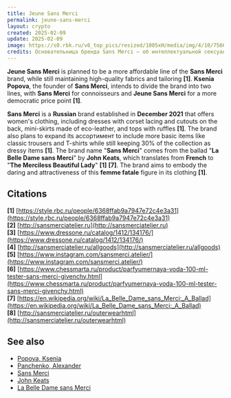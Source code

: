 ```yaml
---
title: Jeune Sans Merci
permalink: jeune-sans-merci
layout: crypto
created: 2025-02-09
update: 2025-02-09
image: https://s0.rbk.ru/v6_top_pics/resized/1005xH/media/img/4/10/756678303406104.jpg
credits: Основательница бренда Sans Merci — об интеллектуальной сексуальности
---
```


**Jeune Sans Merci** is planned to be a more affordable line of the **Sans Merci** brand, while still maintaining high-quality fabrics and tailoring **[1]**. **Ksenia Popova**, the founder of **Sans Merci**, intends to divide the brand into two lines, with **Sans Merci** for connoisseurs and **Jeune Sans Merci** for a more democratic price point **[1]**.

**Sans Merci** is a **Russian** brand established in **December 2021** that offers women's clothing, including dresses with corset lacing and cutouts on the back, mini-skirts made of eco-leather, and tops with ruffles **[1]**. The brand also plans to expand its ассортимент to include more basic items like classic trousers and T-shirts while still keeping 30% of the collection as dressy items **[1]**. The brand name "**Sans Merci**" comes from the ballad "**La Belle Dame sans Merci**" by **John Keats**, which translates from **French** to "**The Merciless Beautiful Lady**" **[1]** **[7]**. The brand aims to embody the daring and attractiveness of this **femme fatale** figure in its clothing **[1]**.

## Citations

**[1]** [https://style.rbc.ru/people/6368ffab9a7947e72c4e3a31](https://style.rbc.ru/people/6368ffab9a7947e72c4e3a31)  
**[2]** [http://sansmerciatelier.ru](http://sansmerciatelier.ru)  
**[3]** [https://www.dressone.ru/catalog/1412/134176/](https://www.dressone.ru/catalog/1412/134176/)  
**[4]** [http://sansmerciatelier.ru/allgoods](http://sansmerciatelier.ru/allgoods)  
**[5]** [https://www.instagram.com/sansmerci.atelier/](https://www.instagram.com/sansmerci.atelier/)  
**[6]** [https://www.chessmarta.ru/product/parfyumernaya-voda-100-ml-tester-sans-merci-givenchy.html](https://www.chessmarta.ru/product/parfyumernaya-voda-100-ml-tester-sans-merci-givenchy.html)  
**[7]** [https://en.wikipedia.org/wiki/La_Belle_Dame_sans_Merci:_A_Ballad](https://en.wikipedia.org/wiki/La_Belle_Dame_sans_Merci:_A_Ballad)  
**[8]** [http://sansmerciatelier.ru/outerwearhtml](http://sansmerciatelier.ru/outerwearhtml)  

## See also

- [Popova, Ksenia](popova-ksenia)  
- [Panchenko, Alexander](panchenko-alexander)  
- [Sans Merci](http://sansmerciatelier.ru)  
- [John Keats](https://en.wikipedia.org/wiki/John_Keats)  
- [La Belle Dame sans Merci](https://en.wikipedia.org/wiki/La_Belle_Dame_sans_Merci:_A_Ballad)  

<!-- Prompt:  
- Не менять язык статьи, сохранять оригинальный язык.  
- Если тема оформлена как "Имя Фамилия", заголовок должен быть "Фамилия, Имя".  
- Изменить title: A Template на основной топик в статье.  
- Создать permalink: на основе title.  
- Замени date: 2018-01-02 на created: текущую дату в таком же формате  
- Замени update: хххх-хх-хх текущую дату в таком же формате  
- Изменить заголовок раздела "Citations" на ## Citations.  
- Оформить ссылки в разделе "Citations" в формате: **[1]** [URL](URL).  
- При ссылке на источник в тексте, использовать формат: **[x]**, **[x]**.  
- Убедиться, что номера цитат соответствуют записям в разделе "Citations".  
- Сделать номера цитат кликабельными по указанному выше формату.  
- Добавить список связанных тем в том же формате.  
- Если есть списки - конвертируй их в таблицы  
- Выделяй даты, места, географические назавания, адреса, имена собственные **таким образом**  
- Использовать шаблон - "[Название темы](ссылка-на-тему)" для каждого пункта.  
- Раздел ## See also должен включаться автоматически в конец статьи.  
- Результат в md коде  
- Оставить этот Prompt после редактирования в конце кода.  
-->
```
